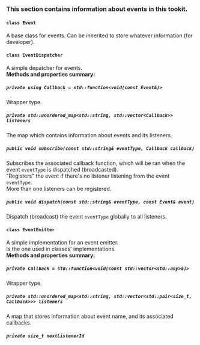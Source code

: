 ### This section contains information about events in this tookit.

#### `class Event`
A base class for events. Can be inherited to store whatever information (for developer).

#### `class EventDispatcher`
A simple depatcher for events.\
**Methods and properties summary:**

##### `private using Callback = std::function<void(const Event&)>`
Wrapper type.

##### `private std::unordered_map<std::string, std::vector<Callback>> listeners`
The map which contains information about events and its listeners.

##### `public void subscribe(const std::string& eventType, Callback callback)`
Subscribes the associated callback function, which will be ran when the event `eventType` is dispatched (broadcasted).\
"Registers" the event if there's no listener listening from the event `eventType`.\
More than one listeners can be registered.

##### `public void dispatch(const std::string& eventType, const Event& event)`
Dispatch (broadcast) the event `eventType` globally to all listeners.

#### `class EventEmitter`
A simple implementation for an event emitter.\
Is the one used in classes' implementations.\
**Methods and properties summary:**

##### `private Callback = std::function<void(const std::vector<std::any>&)>`
Wrapper type.

##### `private std::unordered_map<std::string, std::vector<std::pair<size_t, Callback>>> listeners`
A map that stores information about event name, and its associated callbacks.

##### `private size_t nextListenerId`
